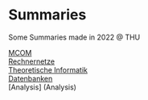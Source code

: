 # Summaries
 
Some Summaries made in 2022 @ THU

[MCOM](MCOM)  
[Rechnernetze](Rechnernetze)  
[Theoretische Informatik](Theoretische%20Informatik)  
[Datenbanken](Datenbanken)  
[Analysis] (Analysis)